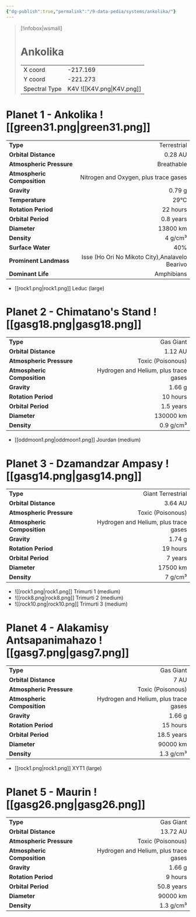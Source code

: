 ```yaml
---
{"dg-publish":true,"permalink":"/9-data-pedia/systems/ankolika/"}
---
```


> [!infobox|wsmall]
> # Ankolika
> | | |
> | - | - |
> | X coord | -217.169 |
> | Y coord| -221.273 |
> | Spectral Type | K4V ![[K4V.png\|K4V.png]] |

# Planet 1 - Ankolika ![[green31.png\|green31.png]]
|                             |                           |
| --------------------------- | -------------------------:|
| **Type**                    |             Terrestrial |
| **Orbital Distance**        |   0.28 AU |
| **Atmospheric Pressure**    |       Breathable |
| **Atmospheric Composition** |      Nitrogen and Oxygen, plus trace gases |
| **Gravity**                 |        0.79 g |
| **Temperature**             |    29°C |
| **Rotation Period**         |  22 hours |
| **Orbital Period** | 0.8 years |
| **Diameter**                |      13800 km | 
| **Density**                 |    4 g/cm³ |
| **Surface Water**           |           40% | 
| **Prominent Landmass**      |         Isse (Ho Ori No Mikoto City),Analavelo Bearivo | 
| **Dominant Life**           |         Amphibians |



- [[rock1.png\|rock1.png]] Leduc (large)

# Planet 2 - Chimatano's Stand ![[gasg18.png\|gasg18.png]]
|                             |                           |
| --------------------------- | -------------------------:|
| **Type**                    |             Gas Giant |
| **Orbital Distance**        |   1.12 AU |
| **Atmospheric Pressure**    |       Toxic (Poisonous) |
| **Atmospheric Composition** |      Hydrogen and Helium, plus trace gases |
| **Gravity**                 |        1.66 g |
| **Rotation Period**         |  10 hours |
| **Orbital Period** | 1.5 years |
| **Diameter**                |      130000 km | 
| **Density**                 |    0.9 g/cm³ |



- [[oddmoon1.png\|oddmoon1.png]] Jourdan (medium)

# Planet 3 - Dzamandzar Ampasy ![[gasg14.png\|gasg14.png]]
|                             |                           |
| --------------------------- | -------------------------:|
| **Type**                    |             Giant Terrestrial |
| **Orbital Distance**        |   3.64 AU |
| **Atmospheric Pressure**    |       Toxic (Poisonous) |
| **Atmospheric Composition** |      Hydrogen and Helium, plus trace gases |
| **Gravity**                 |        1.74 g |
| **Rotation Period**         |  19 hours |
| **Orbital Period** | 7 years |
| **Diameter**                |      17500 km | 
| **Density**                 |    7 g/cm³ |



- ![[rock1.png\|rock1.png]] Trimurti 1 (medium)
- ![[rock8.png\|rock8.png]] Trimurti 2 (medium)
- ![[rock10.png\|rock10.png]] Trimurti 3 (medium)


# Planet 4 - Alakamisy Antsapanimahazo ![[gasg7.png\|gasg7.png]]
|                             |                           |
| --------------------------- | -------------------------:|
| **Type**                    |             Gas Giant |
| **Orbital Distance**        |   7 AU |
| **Atmospheric Pressure**    |       Toxic (Poisonous) |
| **Atmospheric Composition** |      Hydrogen and Helium, plus trace gases |
| **Gravity**                 |        1.66 g |
| **Rotation Period**         |  15 hours |
| **Orbital Period** | 18.5 years |
| **Diameter**                |      90000 km | 
| **Density**                 |    1.3 g/cm³ |



- [[rock1.png\|rock1.png]] XYT1 (large)

# Planet 5 - Maurin ![[gasg26.png\|gasg26.png]]
|                             |                           |
| --------------------------- | -------------------------:|
| **Type**                    |             Gas Giant |
| **Orbital Distance**        |   13.72 AU |
| **Atmospheric Pressure**    |       Toxic (Poisonous) |
| **Atmospheric Composition** |      Hydrogen and Helium, plus trace gases |
| **Gravity**                 |        1.66 g |
| **Rotation Period**         |  9 hours |
| **Orbital Period** | 50.8 years |
| **Diameter**                |      90000 km | 
| **Density**                 |    1.3 g/cm³ |






